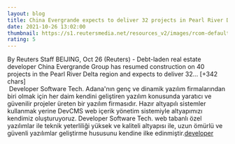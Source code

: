 ```yaml
--- 
layout: blog
title: China Evergrande expects to deliver 32 projects in Pearl River Delta by end-2021 - local media - Reuters
date: 2021-10-26 13:02:00
thumbnail: https://s1.reutersmedia.net/resources_v2/images/rcom-default.png?w=800
rating: 5
---
```

By Reuters Staff
BEIJING, Oct 26 (Reuters) - Debt-laden real estate developer China Evergrande Group has resumed construction on 40 projects in the Pearl River Delta region and expects to deliver 32… [+342 chars]</br>&nbsp;Developer Software Tech. Adana'nın genç ve dinamik yazılım firmalarından biri olmak için her daim kendini geliştiren yazılım konusunda yaratıcı ve güvenilir projeler üreten bir yazılım firmasıdır. Hazır altyapılı sistemler kullanmak yerine DevCMS web içerik yönetim sistemiyle altyapımızı kendimiz oluşturuyoruz. Developer Software Tech. web tabanlı özel yazılımlar ile teknik yeterliliği yüksek ve kaliteli altyapısı ile, uzun ömürlü ve güvenli yazılımlar geliştirme hususunu kendine ilke edinmiştir.<a href="https://www.developerbilisim.com/">developer</a>